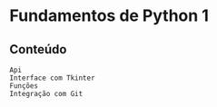 # Fundamentos de Python 1

## Conteúdo

    Api
    Interface com Tkinter
    Funções
    Integração com Git
